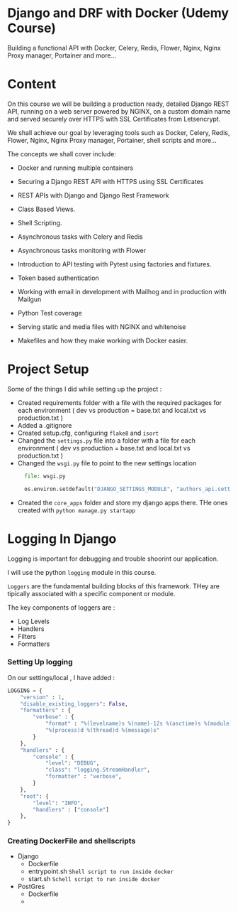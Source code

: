 # Django and DRF with Docker (Udemy Course)
Building a functional API with Docker, Celery, Redis, Flower, Nginx, Nginx Proxy manager, Portainer and more...

# Content

On this course we will be building a production ready, detailed Django REST API, running on a web server powered by NGINX, on a custom domain name and served securely over HTTPS with SSL Certificates from Letsencrypt.

We shall achieve our goal by leveraging tools such as Docker, Celery, Redis, Flower, Nginx, Nginx Proxy manager, Portainer, shell scripts and more...

The concepts we shall cover include:

- Docker and running multiple containers

- Securing a Django REST API with HTTPS using SSL Certificates

- REST APIs with Django and Django Rest Framework

- Class Based Views.

- Shell Scripting.

- Asynchronous tasks with Celery and Redis

- Asynchronous tasks monitoring with Flower

- Introduction to API testing with Pytest using factories and fixtures.

- Token based authentication

- Working with email in development with Mailhog and in production with Mailgun

- Python Test coverage

- Serving static and media files with NGINX and whitenoise

- Makefiles and how they make working with Docker easier.


# Project Setup

Some of the things I did while setting up the project :

- Created requirements folder with a file with the required packages for each environment ( dev vs production = base.txt and local.txt vs production.txt )
- Added a .gitignore
- Created setup.cfg, configuring ```flake8``` and ```isort```
- Changed the ```settings.py``` file into a folder with a file for each environment ( dev vs production = base.txt and local.txt vs production.txt )
- Changed the ```wsgi.py``` file to point to the new settings location
  ```py
    file: wsgi.py

    os.environ.setdefault("DJANGO_SETTINGS_MODULE", "authors_api.settings.local")
  ```
- Created the ```core_apps``` folder and store my django apps there. THe ones created with ```python manage.py startapp```

# Logging In Django

Logging is important for debugging and trouble shoorint our application.

I will use the python ```logging``` module in this course.

```Loggers``` are the fundamental building blocks of this framework. THey are tipically associated with a specific component or module.

The key components of loggers are :

- Log Levels
- Handlers
- Filters
- Formatters

### Setting Up logging

On our settings/local , I have added :
```py
LOGGING = {
    "version" : 1,
    "disable_existing_loggers": False,
    "formatters" : {
        "verbose" : {
            "format" : "%(levelname)s %(name)-12s %(asctime)s %(module)s"
            "%(process)d %(thread)d %(message)s"
        }
    },
    "handlers" : {
        "console" : {
            "level": "DEBUG",
            "class": "logging.StreamHandler",
            "formatter" : "verbose",
        }
    },
    "root": {
        "level": "INFO",
        "handlers" : ["console"]
    },
}
```
### Creating DockerFile and shellscripts

- Django
  - Dockerfile
  - entrypoint.sh ```Shell script to run inside docker```
  - start.sh ```Schell script to run inside docker```
- PostGres
  - Dockerfile
  - 
